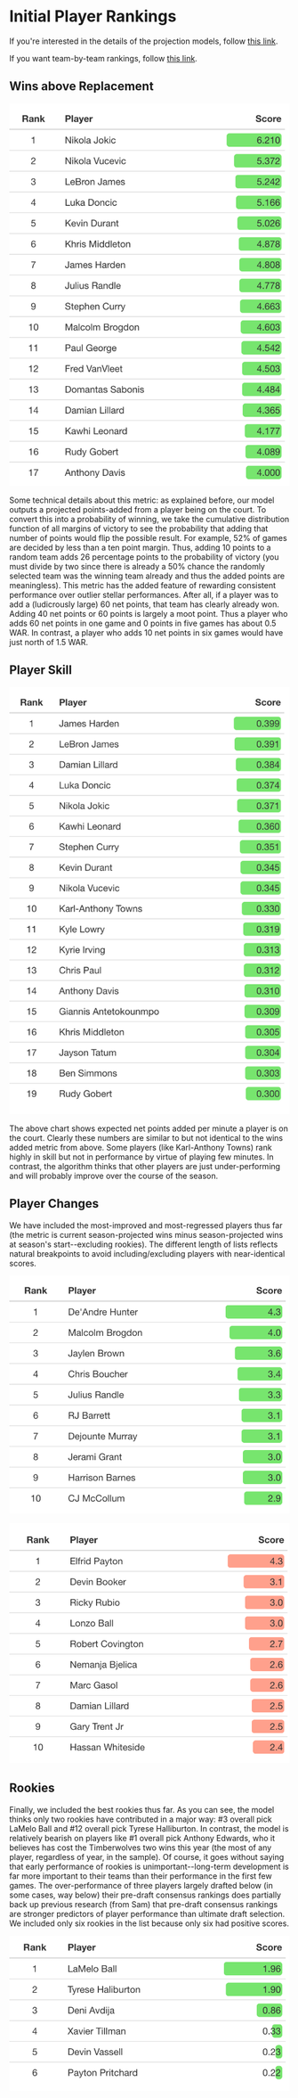 # Initial Player Rankings

If you're interested in the details of the projection models, follow <a href="https://williamjackarnesen.github.io/nba-player-projections/methodology" title="Methodology">this link</a>. 

If you want team-by-team rankings, follow <a href="https://williamjackarnesen.github.io/nba-player-projections/team_results" title="Team Rankings">this link</a>. 

## Wins above Replacement

![currentwar](https://github.com/williamjackarnesen/nba-player-projections/raw/main/images/current_war.png)

Some technical details about this metric: as explained before, our model outputs a projected points-added from a player being on the court. To convert this into a probability of winning, we take the cumulative distribution function of all margins of victory to see the probability that adding that number of points would flip the possible result. For example, 52% of games are decided by less than a ten point margin. Thus, adding 10 points to a random team adds 26 percentage points to the probability of victory (you must divide by two since there is already a 50% chance the randomly selected team was the winning team already and thus the added points are meaningless). This metric has the added feature of rewarding consistent performance over outlier stellar performances. After all, if a player was to add a (ludicrously large) 60 net points, that team has clearly already won. Adding 40 net points or 60 points is largely a moot point. Thus a player who adds 60 net points in one game and 0 points in five games has about 0.5 WAR. In contrast, a player who adds 10 net points in six games would have just north of 1.5 WAR.

## Player Skill
![playerskill](https://github.com/williamjackarnesen/nba-player-projections/raw/main/images/player_skill.png)

The above chart shows expected net points added per minute a player is on the court. Clearly these numbers are similar to but not identical to the wins added metric from above. Some players (like Karl-Anthony Towns) rank highly in skill but not in performance by virtue of playing few minutes. In contrast, the algorithm thinks that other players are just under-performing and will probably improve over the course of the season. 

## Player Changes
We have included the most-improved and most-regressed players thus far (the metric is current season-projected wins minus season-projected wins at season's start--excluding rookies). The different length of lists reflects natural breakpoints to avoid including/excluding players with near-identical scores.

![playergain](https://github.com/williamjackarnesen/nba-player-projections/raw/main/images/Player_Gain.png)

![playerloss](https://github.com/williamjackarnesen/nba-player-projections/raw/main/images/Player_Loss.png)

## Rookies
Finally, we included the best rookies thus far. As you can see, the model thinks only two rookies have contributed in a major way: #3 overall pick LaMelo Ball and #12 overall pick Tyrese Halliburton. In contrast, the model is relatively bearish on players like #1 overall pick Anthony Edwards, who it believes has cost the Timberwolves two wins this year (the most of any player, regardless of year, in the sample). Of course, it goes without saying that early performance of rookies is unimportant--long-term development is far more important to their teams than their performance in the first few games. The over-performance of three players largely drafted below (in some cases, way below) their pre-draft consensus rankings does partially back up previous research (from Sam) that pre-draft consensus rankings are stronger predictors of player performance than ultimate draft selection.  We included only six rookies in the list because only six had positive scores. 
 
![playerloss](https://github.com/williamjackarnesen/nba-player-projections/raw/main/images/Rookies.png)


